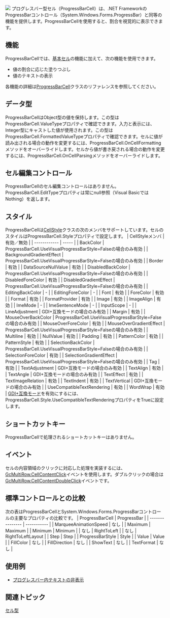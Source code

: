 ![](/DOCUMENT_SITE_LINK_PREFIX_HERE/document-site-files/images/f148c511-6e98-4b55-9904-150a375d5825/images/userguide/celltype_progressbarcell_01.png)
プログレスバー型セル（ProgressBarCell）は、.NET FrameworkのProgressBarコントロール（System.Windows.Forms.ProgressBar）と同等の機能を提供します。ProgressBarCellを使用すると、割合を視覚的に表示できます。

## 機能

ProgressBarCellでは、[基本セル](gcdocsite__documentlink?toc-item-id=28dd4e2a-f861-4619-90a2-f710fa4a1ec4)の機能に加えて、次の機能を使用できます。
* 値の割合に応じた塗りつぶし
* 値のテキストの表示

各機能の詳細は[ProgressBarCell](gcdocsite__documentlink?toc-item-id=12e9bb0a-af6b-4c70-ad2d-a9b26422be20)クラスのリファレンスを参照してください。

## データ型

ProgressBarCellはObject型の値を保持します。この型はProgressBarCell.ValueTypeプロパティで確認できます。入力と表示には、Integer型にキャストした値が使用されます。この型はProgressBarCell.FormattedValueTypeプロパティで確認できます。セルに値が読み出される場合の動作を変更するには、ProgressBarCell.OnCellFormattingメソッドをオーバーライドします。セルから値が書き戻される場合の動作を変更するには、ProgressBarCell.OnCellParsingメソッドをオーバーライドします。

## セル編集コントロール

ProgressBarCellのセル編集コントロールはありません。ProgressBarCell.EditTypeプロパティは常にnull参照（Visual BasicではNothing）を返します。

## スタイル

ProgressBarCellは[CellStyle](gcdocsite__documentlink?toc-item-id=af4fafb4-d9ba-4c3f-b97e-e49e17930e99)クラスの次のメンバをサポートしています。セルのスタイルはProgressBarCell.Styleプロパティで設定します。
| CellStyleメンバ | 有効／無効 |
| ------------ | ----- |
| BackColor | ProgressBarCell.UseVisualProgressBarStyle=Falseの場合のみ有効 |
| BackgroundGradientEffect | ProgressBarCell.UseVisualProgressBarStyle=Falseの場合のみ有効 |
| Border | 有効 |
| DataSourceNullValue | 有効 |
| DisabledBackColor | ProgressBarCell.UseVisualProgressBarStyle=Falseの場合のみ有効 |
| DisabledForeColor | 有効 |
| DisabledGradientEffect | ProgressBarCell.UseVisualProgressBarStyle=Falseの場合のみ有効 |
| EditingBackColor | - |
| EditingForeColor | - |
| Font | 有効 |
| ForeColor | 有効 |
| Format | 有効 |
| FormatProvider | 有効 |
| Image | 有効 |
| ImageAlign | 有効 |
| ImeMode | - |
| ImeSentenceMode | - |
| InputScope | - |
| LineAdjustment | GDI+互換モードの場合のみ有効 |
| Margin | 有効 |
| MouseOverBackColor | ProgressBarCell.UseVisualProgressBarStyle=Falseの場合のみ有効 |
| MouseOverForeColor | 有効 |
| MouseOverGradientEffect | ProgressBarCell.UseVisualProgressBarStyle=Falseの場合のみ有効 |
| Multiline | 有効 |
| NullValue | 有効 |
| Padding | 有効 |
| PatternColor | 有効 |
| PatternStyle | 有効 |
| SelectionBackColor | ProgressBarCell.UseVisualProgressBarStyle=Falseの場合のみ有効 |
| SelectionForeColor | 有効 |
| SelectionGradientEffect | ProgressBarCell.UseVisualProgressBarStyle=Falseの場合のみ有効 |
| Tag | 有効 |
| TextAdjustment | GDI+互換モードの場合のみ有効 |
| TextAlign | 有効 |
| TextAngle | GDI+互換モードの場合のみ有効 |
| TextEffect | 有効 |
| TextImageRelation | 有効 |
| TextIndent | 有効 |
| TextVertical | GDI+互換モードの場合のみ有効 |
| UseCompatibleTextRendering | 有効 |
| WordWrap | 有効 |
[GDI+互換モード](gcdocsite__documentlink?toc-item-id=9b34fee2-3101-44f6-8e71-6cd80cca6a4d)を有効にするには、ProgressBarCell.Style.UseCompatibleTextRenderingプロパティをTrueに設定します。

## ショートカットキー

ProgressBarCellで処理されるショートカットキーはありません。

## イベント

セルの内容領域のクリックに対応した処理を実装するには、[GcMultiRow.CellContentClick](gcdocsite__documentlink?toc-item-id=a59fc2ac-3093-446c-98fe-5b601036b877)イベントを使用します。ダブルクリックの場合は[GcMultiRow.CellContentDoubleClick](gcdocsite__documentlink?toc-item-id=c87ff18a-8c70-408b-9728-dca7487b3ceb)イベントです。

## 標準コントロールとの比較

次の表はProgressBarCellとSystem.Windows.Forms.ProgressBarコントロールの主要なプロパティの比較です。
| ProgressBarCell | ProgressBar |
| --------------- | ----------- |
| MarqueeAnimationSpeed | なし |
| Maximum | Maximum |
| Minimum | Minimum |
| なし | RightToLeft |
| なし | RightToLeftLayout |
| Step | Step |
| ProgressBarStyle | Style |
| Value | Value |
| FillColor | なし |
| FillDirection | なし |
| ShowText | なし |
| TextFormat | なし |

## 使用例

* [プログレスバー内テキストの非表示](gcdocsite__documentlink?toc-item-id=e842219a-3ce7-4fb1-ac16-659eaed7c59d)

## 関連トピック

[セル型](gcdocsite__documentlink?toc-item-id=53f8b81b-ef95-42e6-b7e8-1e7438c9cf39)